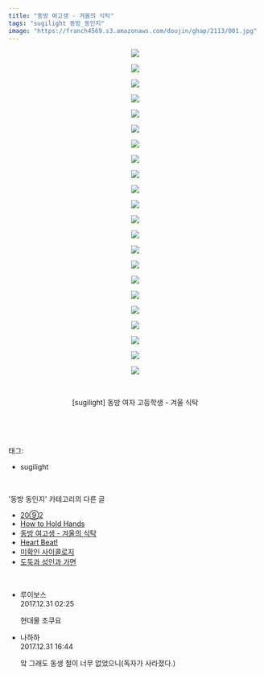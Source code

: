 ```yaml
---
title: "동방 여고생 - 겨울의 식탁"
tags: "sugilight 동방_동인지"
image: "https://franch4569.s3.amazonaws.com/doujin/ghap/2113/001.jpg"
---
```

<div class="article">
<p style="text-align: center; clear: none; float: none;"><img src="{{ site.imgserver2 }}/ghap/2113/001.jpg"/></p>
<p style="text-align: center; clear: none; float: none;"><img src="{{ site.imgserver2 }}/ghap/2113/002.jpg"/></p>
<p style="text-align: center; clear: none; float: none;"><img src="{{ site.imgserver2 }}/ghap/2113/003.jpg"/></p>
<p style="text-align: center; clear: none; float: none;"><img src="{{ site.imgserver2 }}/ghap/2113/004.jpg"/></p>
<p style="text-align: center; clear: none; float: none;"><img src="{{ site.imgserver2 }}/ghap/2113/005.jpg"/></p>
<p style="text-align: center; clear: none; float: none;"><img src="{{ site.imgserver2 }}/ghap/2113/006.jpg"/></p>
<p style="text-align: center; clear: none; float: none;"><img src="{{ site.imgserver2 }}/ghap/2113/007.jpg"/></p>
<p style="text-align: center; clear: none; float: none;"><img src="{{ site.imgserver2 }}/ghap/2113/008.jpg"/></p>
<p style="text-align: center; clear: none; float: none;"><img src="{{ site.imgserver2 }}/ghap/2113/009.jpg"/></p>
<p style="text-align: center; clear: none; float: none;"><img src="{{ site.imgserver2 }}/ghap/2113/010.jpg"/></p>
<p style="text-align: center; clear: none; float: none;"><img src="{{ site.imgserver2 }}/ghap/2113/011.jpg"/></p>
<p style="text-align: center; clear: none; float: none;"><img src="{{ site.imgserver2 }}/ghap/2113/012.jpg"/></p>
<p style="text-align: center; clear: none; float: none;"><img src="{{ site.imgserver2 }}/ghap/2113/013.jpg"/></p>
<p style="text-align: center; clear: none; float: none;"><img src="{{ site.imgserver2 }}/ghap/2113/014.jpg"/></p>
<p style="text-align: center; clear: none; float: none;"><img src="{{ site.imgserver2 }}/ghap/2113/015.jpg"/></p>
<p style="text-align: center; clear: none; float: none;"><img src="{{ site.imgserver2 }}/ghap/2113/016.jpg"/></p>
<p style="text-align: center; clear: none; float: none;"><img src="{{ site.imgserver2 }}/ghap/2113/017.jpg"/></p>
<p style="text-align: center; clear: none; float: none;"><img src="{{ site.imgserver2 }}/ghap/2113/018.jpg"/></p>
<p style="text-align: center; clear: none; float: none;"><img src="{{ site.imgserver2 }}/ghap/2113/019.jpg"/></p>
<p style="text-align: center; clear: none; float: none;"><img src="{{ site.imgserver2 }}/ghap/2113/020.jpg"/></p>
<p style="text-align: center; clear: none; float: none;"><img src="{{ site.imgserver2 }}/ghap/2113/021.jpg"/></p>
<p style="text-align: center; clear: none; float: none;"><img src="{{ site.imgserver2 }}/ghap/2113/022.jpg"/></p>
<p style="text-align: center; clear: none; float: none;"><br/></p>
<p style="text-align: center; clear: none; float: none;">[sugilight] 동방 여자 고등학생 - 겨울 식탁</p>
<p><br/></p>
</div><br/>
<div class="tagTrail">
<p>태그: </p>
<ul>
<li>sugilight</li>
</ul>
</div><br/>
<div class="another">
<p>'동방 동인지' 카테고리의 다른 글</p>
<ul>
<li><a href="/ghap_2115">20⑨2</a></li>
<li><a href="/ghap_2114">How to Hold Hands</a></li>
<li><a href="/ghap_2113">동방 여고생 - 겨울의 식탁</a></li>
<li><a href="/ghap_2112">Heart Beat!</a></li>
<li><a href="/ghap_2111">미확인 사이콜로지</a></li>
<li><a href="/ghap_2110">도둑과 성인과 가면</a></li>
</ul>
</div><br/>
<div class="cb_module cb_fluid">
<div class="cb_wrt cb_profile">
<div class="comment">
<ul>
<li class="cb_thumb_off" id="comment15163400">
<div class="cb_comment_area">
<div class="cb_info_area">
<div class="cb_section">
<span class="cb_nick_name">루이보스</span>
</div>
<div class="cb_section">
<span class="cb_date">2017.12.31 02:25 </span>
</div>
</div>
<div class="cb_dsc_comment">
<p class="cb_dsc">
											현대물 조쿠요
										</p>
</div>
</div></li>
<li class="cb_thumb_off" id="comment15163740">
<div class="cb_comment_area">
<div class="cb_info_area">
<div class="cb_section">
<span class="cb_nick_name">나하하</span>
</div>
<div class="cb_section">
<span class="cb_date">2017.12.31 16:44 </span>
</div>
</div>
<div class="cb_dsc_comment">
<p class="cb_dsc">
											앜 그래도 동생 철이 너무 없었으니(독자가 사라졌다.)
										</p>
</div>
</div></li>
</ul>
</div>
</div><!-- commentList close -->
</div><br/>
